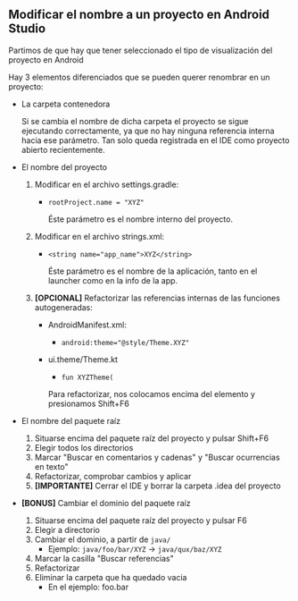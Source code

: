 ## Modificar el nombre a un proyecto en Android Studio

Partimos de que hay que tener seleccionado el tipo de visualización del proyecto en Android

Hay 3 elementos diferenciados que se pueden querer renombrar en un proyecto:

- La carpeta contenedora

    Si se cambia el nombre de dicha carpeta el proyecto se sigue ejecutando correctamente, ya que no hay ninguna referencia interna hacia ese parámetro. Tan solo queda registrada en el IDE como proyecto abierto recientemente.

- El nombre del proyecto
    1. Modificar en el archivo settings.gradle:
        - `rootProject.name = "XYZ"`

            Éste parámetro es el nombre interno del proyecto.

    2. Modificar en el archivo strings.xml:
        - `<string name="app_name">XYZ</string>`

            Éste parámetro es el nombre de la aplicación, tanto en el launcher como en la info de la app.

    3. **[OPCIONAL]** Refactorizar las referencias internas de las funciones autogeneradas:
        - AndroidManifest.xml:
            - `android:theme="@style/Theme.XYZ"`
        - ui.theme/Theme.kt
            - `fun XYZTheme(`

          Para refactorizar, nos colocamos encima del elemento y presionamos Shift+F6

- El nombre del paquete raíz
    1. Situarse encima del paquete raíz del proyecto y pulsar Shift+F6
    2. Elegir todos los directorios
    3. Marcar "Buscar en comentarios y cadenas" y "Buscar ocurrencias en texto"
    4. Refactorizar, comprobar cambios y aplicar
    5. **[IMPORTANTE]** Cerrar el IDE y borrar la carpeta .idea del proyecto

- **[BONUS]** Cambiar el dominio del paquete raíz
    1. Situarse encima del paquete raíz del proyecto y pulsar F6
    2. Elegir a directorio
    3. Cambiar el dominio, a partir de `java/`
        - Ejemplo: `java/foo/bar/XYZ` -> `java/qux/baz/XYZ`
    4. Marcar la casilla "Buscar referencias"
    5. Refactorizar
    6. Eliminar la carpeta que ha quedado vacia
        - En el ejemplo: foo.bar
